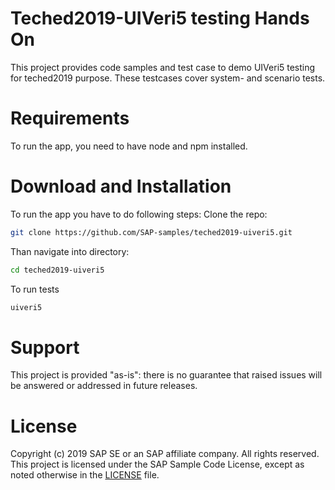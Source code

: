 # Teched2019-UIVeri5 testing Hands On 
This project provides code samples and test case to demo UIVeri5 testing for teched2019 purpose. These testcases cover system- and scenario tests.

# Requirements
To run the app, you need to have node and npm installed.

# Download and Installation
To run the app you have to do following steps:
Clone the repo:
```bash
git clone https://github.com/SAP-samples/teched2019-uiveri5.git
```
Than navigate into directory:

```bash
cd teched2019-uiveri5
```
To run tests
```bash
uiveri5
```
# Support
This project is provided "as-is": there is no guarantee that raised issues will be answered or addressed in future releases.

# License
Copyright (c) 2019 SAP SE or an SAP affiliate company. All rights reserved. This project is licensed under the SAP Sample Code License, except as noted otherwise in the [LICENSE](LICENSE) file.
